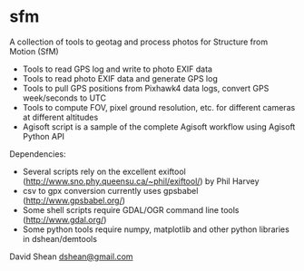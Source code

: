 sfm
===
A collection of tools to geotag and process photos for Structure from Motion (SfM)

* Tools to read GPS log and write to photo EXIF data
* Tools to read photo EXIF data and generate GPS log
* Tools to pull GPS positions from Pixhawk4 data logs, convert GPS week/seconds to UTC
* Tools to compute FOV, pixel ground resolution, etc. for different cameras at different altitudes
* Agisoft script is a sample of the complete Agisoft workflow using Agisoft Python API

Dependencies:
- Several scripts rely on the excellent exiftool (http://www.sno.phy.queensu.ca/~phil/exiftool/) by Phil Harvey
- csv to gpx conversion currently uses gpsbabel (http://www.gpsbabel.org/)
- Some shell scripts require GDAL/OGR command line tools (http://www.gdal.org/)
- Some python tools require numpy, matplotlib and other python libraries in dshean/demtools

David Shean
dshean@gmail.com
